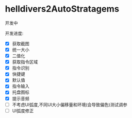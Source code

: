# helldivers2AutoStratagems

开发中

开发进度:

* [X] 获取截图
* [X] 统一大小
* [X] 二值化
* [X] 获取指令区域
* [X] 指令识别
* [X] 快捷键
* [X] 默认值
* [X] 指令输入
* [X] 托盘图标
* [X] 提示音频
* [ ] 不考虑UI弧度,不同UI大小偏移量和环境(会导致偏色)测试调参
* [ ] UI弧度修正
